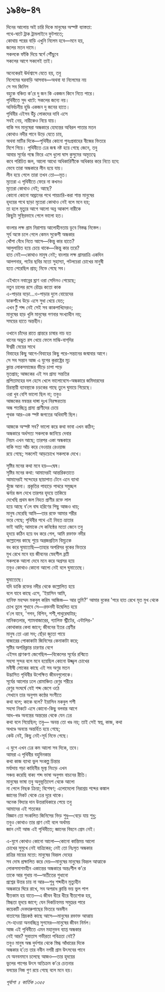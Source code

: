 # ১৯৪৬-৪৭

দিনের আলোয় অই চারি দিকে মানুষের অস্পষ্ট ব্যাস্ততা:  
পথে-ঘাটে ট্রাক ট্রামলাইনে ফুটপাতে;  
কোথায় পরের বাড়ি এখুনি নিলেম হবে—মনে হয়,  
জলের মতন দামে।  
সকলকে ফাঁকি দিয়ে স্বর্গে পৌঁছুবে  
সকলের আগে সকলেই তাই।

অনেকেরই ঊর্ধশ্বাসে যেতে হয়, তবু  
নিলেমের ঘরবাড়ি আসবাব—অথবা যা নিলেমের নয়  
সে সব জিনিস  
বহুকে বঞ্চিত ক’রে দু জন কি একজন কিনে নিতে পারে।  
পৃথিবীতে সুদ খাটে: সকলের জন্যে নয়।  
অনির্বচনীয় হুণ্ডি একজন দু জনের হাতে।  
পৃথিবীর এইসব উঁচু লোকদের দাবি এসে  
সবই নেয়, নারীকেও নিয়ে যায়।  
বাকি সব মানুষেরা অন্ধকারে হেমন্তের অবিরল পাতার মতন  
কোথাও নদীর পানে উড়ে যেতে চায়,  
অথবা মাটির দিকে—পৃথিবীর কোনো পুনঃপ্রবাহের বীজের ভিতরে  
মিশে গিয়ে। পৃথিবীতে ঢের জন্ম নষ্ট হয়ে গেছে জেনে, তবু  
আবার সূর্যের গন্ধে ফিরে এসে ধুলো ঘাস কুসুমের অমৃতত্বে  
কবে পরিচিত জল, আলো আধো অধিকারিণীকে অধিকার করে নিতে হবে:  
ভেবে তারা অন্ধকারে লীন হয়ে যায়।  
লীন হয়ে গেলে তারা তখন তো—মৃত।  
মৃতেরা এ পৃথিবীতে ফেরে না কখনও  
মৃতেরা কোথাও নেই; আছে?  
কোনো কোনো অঘ্রানের পথে পায়চারি-করা শান্ত মানুষের  
হৃদয়ের পথে ছাড়া মৃতেরা কোথাও নেই বলে মনে হয়;  
তা হলে মৃত্যুর আগে আলো অন্ন আকাশ নারীকে  
কিছুটা সুস্থিরভাবে পেলে ভালো হত।

বাংলার লক্ষ গ্রাম নিরাশায় আলোহীনতায় ডুবে নিস্তব্ধ নিস্তেল।  
সূর্য অস্তে চলে গেলে কেমন সুকেশী অন্ধকার  
খোঁপা বেঁধে নিতে আসে—কিন্তু কার হাতে?  
আলুলায়িত হয়ে চেয়ে থাকে—কিন্তু কার তরে?  
হাত নেই—কোথাও মানুষ নেই; বাংলার লক্ষ গ্রামরাত্রি একদিন  
আলপনার, পটের ছবির মতো সুহাস্যা, পটলচেরা চোখের মানুষী  
হতে পেরেছিল প্রায়; নিভে গেছে সব।

এইখানে নবান্নের ঘ্রাণ ওরা সেদিনও পেয়েছে;  
নতুন চালের রসে রৌদ্রে কতো কাক  
এ-পাড়ার বড়ো...ও-পাড়ার দুলে বোয়েদের  
ডাকশাঁখে উড়ে এসে সুধা খেয়ে যেত;  
এখন টুঁ শব্দ নেই সেই সব কাকপাখিদেরও;  
মানুষের হাড় খুলি মানুষের গণনার সংখ্যাধীন নয়;  
সময়ের হাতে অন্তহীন।

ওখানে চাঁদের রাতে প্রান্তরে চাষার নাচ হত  
ধানের অদ্ভুত রস খেয়ে ফেলে মাঝি-বাগ্‌দির  
ঈশ্বরী মেয়ের সাথে  
বিবাহের কিছু আগে-বিবাহের কিছু পরে-সন্তানের জন্মাবার আগে।  
সে সব সন্তান আজ এ যুগের কুরাষ্ট্রের মূঢ়  
ক্লান্ত লোকসমাজের ভীড়ে চাপা পড়ে  
মৃতপ্রায়; আজকের এই সব গ্রাম্য সন্ততির  
প্রপিতামহের দল হেসে খেলে ভালোবেসে-অন্ধকারে জমিদারদের  
চিরস্থায়ী ব্যাবস্থাকে চড়কের গাছে তুলে ঘুমায়ে গিয়েছে।  
ওরা খুব বেশি ভালো ছিল না; তবুও  
আজকের মন্বন্তর দাঙ্গা দুঃখ নিরক্ষরতায়  
অন্ধ শতচ্ছিন্ন গ্রাম্য প্রাণীদের চেয়ে  
পৃথক আর-এক স্পষ্ট জগতের অধিবাসী ছিল।

আজকে অস্পষ্ট সব? ভালো করে কথা ভাবা এখন কঠিন;  
অন্ধকারে অর্ধসত্য সকলকে জানিয়ে দেবার  
নিয়ম এখন আছে; তারপর একা অন্ধকারে  
বাকি সত্য আঁচ করে নেওয়ার রেওয়াজ  
রয়ে গেছে; সকলেই আড়চোখে সকলকে দেখে।

সৃষ্টির মনের কথা মনে হয়—দ্বেষ।  
সৃষ্টির মনের কথা: আমাদেরই আন্তরিকতাতে  
আমাদেরই সন্দেহের ছায়াপাত টেনে এনে ব্যাথা  
খুঁজে আনা। প্রকৃতির পাহাড়ে পাথরে সমুচ্ছল  
ঝর্নার জল দেখে তারপর হৃদয়ে তাকিয়ে  
দেখেছি প্রথম জল নিহত প্রাণীর রক্তে লাল  
হয়ে আছে ব’লে বাঘ হরিণের পিছু আজও ধায়;  
মানুষ মেরেছি আমি—তার রক্তে আমার শরীর  
ভরে গেছে; পৃথিবীর পথে এই নিহত ভ্রাতার  
ভাই আমি; আমাকে সে কনিষ্ঠের মতো জেনে তবু  
হৃদয়ে কঠিন হয়ে বধ করে গেল, আমি রক্তাক্ত নদীর  
কল্লোলের কাছে শুয়ে অগ্রজপ্রতিম বিমূঢ়কে  
বধ করে ঘুমাতেছি—তাহার অপরিসর বুকের ভিতরে  
মুখ রেখে মনে হয় জীবনের স্নেহশীল ব্রতী  
সকলকে আলো দেবে মনে করে অগ্রসর হয়ে  
তবুও কোথাও কোনো আলো নেই বলে ঘুমাতেছে।

ঘুমাতেছে।  
যদি ডাকি রক্তের নদীর থেকে কল্লোলিত হয়ে  
বলে যাবে কাছে এসে, 'ইয়াসিন আমি,  
হানিফ মহম্মদ মকবুল করিম আজিজ— আর তুমি?' আমার বুকের 'পরে হাত রেখে মৃত মুখ থেকে  
চোখ তুলে শুধাবে সে—রক্তনদী উদ্বেলিত হয়ে  
ব’লে যাবে, 'গগন, বিপিন, শশী,পাথুরেঘাটার;  
মানিকতলার, শ্যামবাজারের, গ্যালিফ স্ট্রীটের, এন্টালির-'  
কোথাকার কেবা জানে; জীবনের ইতর শ্রেণীর  
মানুষ তো এরা সব; ছেঁড়া জুতো পায়ে  
বাজারের পোকাকাটা জিনিসের কেনাকাটা করে;  
সৃষ্টির অপরিক্লান্ত চারণার বেগে  
এইসব প্রাণকণা জেগেছিল—বিকেলের সূর্যের রশ্মিতে  
সহসা সুন্দর বলে মনে হয়েছিল কোনো উজ্জ্বল চোখের  
মনীষী লোকের কাছে এই সব অণুর মতন  
উদ্ভাসিত পৃথিবীর উপেক্ষিত জীবনগুলোকে।  
সূর্যের আলোর ঢলে রোমাঞ্চিত রেণুর শরীরে  
রেণুর সংঘর্ষে যেই শব্দ জেগে ওঠে  
সেখানে তার অনুপম কণ্ঠের সংগীতে  
কথা বলে; কাকে বলে? ইয়াসিন মকবুল শশী  
সহসা নিকটে এসে কোনো-কিছু বলবার আগে  
আধ-খণ্ড অনন্তের অন্তরের থেকে যেন ঢের  
কথা বলে গিয়েছিল; তবু— অনন্ত তো খণ্ড নয়; তাই সেই স্বপ্ন, কাজ, কথা  
অখণ্ডে অনন্তে অন্তর্হিত হয়ে গেছে;  
কেউ নেই, কিছু নেই-সূর্য নিভে গেছে।

এ যুগে এখন ঢের কম আলো সব দিকে, তবে।  
আমরা এ পৃথিবীর বহুদিনকার  
কথা কাজ ব্যাথা ভুল সংকল্প চিন্তার  
মর্যাদায় গড়া কাহিনীর মূল্য নিংড়ে এখন  
সঞ্চয় করেছি বাক্য শব্দ ভাষা অনুপম বাচনের রীতি।  
মানুষের ভাষা তবু অনুভূতিদেশ থেকে আলো  
না পেলে নিছক ক্রিয়া; বিশেষণ; এলোমেলো নিরাশ্রয় শব্দের কঙ্কাল  
জ্ঞানের নিকট থেকে ঢের দূরে থাকে।  
অনেক বিদ্যার দান উত্তরাধিকারে পেয়ে তবু  
আমাদের এই শতকের  
বিজ্ঞান তো সংকলিত জিনিসের ভিড় শুধু—বেড়ে যায় শুধু;  
তবুও কোথাও তার প্রাণ নেই বলে অর্থময়  
জ্ঞান নেই আজ এই পৃথিবীতে; জ্ঞানের বিহনে প্রেম নেই।

এ-যুগে কোথাও কোনো আলো—কোনো কান্তিময় আলো  
চোখের সুমুখে নেই যাত্রিকের; নেই তো নিঃসৃত অন্ধকার  
রাত্রির মায়ের মতো: মানুষের বিহ্বল দেহের  
সব দোষ প্রক্ষালিত করে দেয়—মানুষের মানুষের বিহ্বল আত্মাকে  
লোকসমাগমহীন একান্তের অন্ধকারে অন্তঃশীল ক’রে  
তাকে আর শুধায় না—অতীতের শুধানো  
প্রশ্নের উত্তর চায় না আর—শুধু শব্দহীন মৃত্যুহীন  
অন্ধকারে ঘিরে রাখে, সব অপরাধ ক্লান্তি ভয় ভুল পাপ  
বীতকাম হয় যাতে—এ জীবন ধীরে ধীরে বীতশোক হয়,  
স্নিগ্ধতা হৃদয়ে জাগে; যেন দিকচিহ্নময় সমুদ্রের পারে  
কয়েকটি দেবদারুগাছের ভিতরে অবলীন  
বাতাসের প্রিয়কণ্ঠ কাছে আসে—মানুষের রক্তাক্ত আত্মায়  
সে-হাওয়া অনবচ্ছিন্ন সুগমের—মানুষের জীবন নির্মল।  
আজ এই পৃথিবীতে এমন মহানুভব ব্যাপ্ত অন্ধকার  
নেই আর? সুবাতাস গভীরতা পবিত্রতা নেই?  
তবুও মানুষ অন্ধ দুর্দশার থেকে স্নিগ্ধ আঁধারের দিকে  
অন্ধকার হ’তে তার নবীন নগরী গ্রাম উৎসবের পানে  
যে অনবনমনে চলেছে আজও—তার হৃদয়ের  
ভুলের পাপের উৎস অতিক্রম ক’রে চেতনার  
বলয়ের নিজ গুণ রয়ে গেছে বলে মনে হয়।

_পূর্বাশা ॥ কার্তিক ১৩৫৫_

